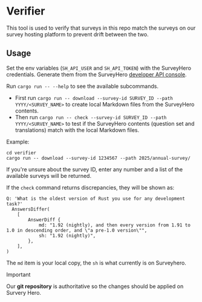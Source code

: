 # Verifier

This tool is used to verify that surveys in this repo match the surveys on our survey hosting platform to prevent drift between the two.

## Usage

Set the env variables (`SH_API_USER` and `SH_API_TOKEN`) with the SurveyHero credentials. Generate them from the SurveyHero [developer API console](https://www.surveyhero.com/user/account/api).

Run `cargo run -- --help` to see the available subcommands.

- First run `cargo run -- download --survey-id SURVEY_ID --path YYYY/<SURVEY_NAME>` to create local Markdown files from the SurveyHero contents.
- Then run `cargo run -- check --survey-id SURVEY_ID --path YYYY/<SURVEY_NAME>` to test if the SurveyHero contents (question set and translations) match with the local Markdown files.

Example:
```
cd verifier
cargo run -- download --survey-id 1234567 --path 2025/annual-survey/
```

If you're unsure about the survey ID, enter any number and a list of the available surveys will be returned.

If the `check` command returns discrepancies, they will be shown as:
```
Q: 'What is the oldest version of Rust you use for any development task?'
  AnswersDiffer(
    [
        AnswerDiff {
            md: "1.92 (nightly), and then every version from 1.91 to 1.0 in descending order, and \"a pre-1.0 version\"",
            sh: "1.92 (nightly)",
        },
    ],
)
```

The `md` item is your local copy, the `sh` is what currently is on Surveyhero.

> [!IMPORTANT]
> Our **git repository** is authoritative so the changes should be applied on Survery Hero.
